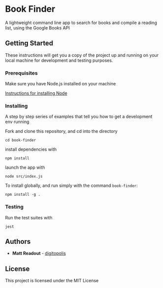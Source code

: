 # Book Finder

A lightweight command line app to search for books and compile a reading list, using the Google Books API

## Getting Started

These instructions will get you a copy of the project up and running on your local machine for development and testing purposes.

### Prerequisites

Make sure you have Node.js installed on your machine

[Instructions for installing Node](https://nodejs.org/en/download/package-manager/)

### Installing

A step by step series of examples that tell you how to get a development env running

Fork and clone this repository, and cd into the directory

```
cd book-finder
```

install dependencies with

```
npm install
```

launch the app with

```
node src/index.js
```
To install globally, and run simply with the command `book-finder`:

```
npm install -g .
```

### Testing

Run the test suites with

```
jest
```

## Authors

* **Matt Readout** - [digitopolis](https://github.com/digitopolis)

## License

This project is licensed under the MIT License
